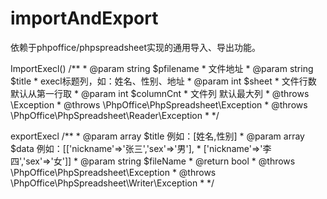 # importAndExport
依赖于phpoffice/phpspreadsheet实现的通用导入、导出功能。

ImportExecl()
/**
     * @param string $pfilename
     *               文件地址
     * @param string $title 
     *            execl标题列，如：姓名、性别、地址
     * @param int $sheet
     *            文件行数 默认从第一行取
     * @param int $columnCnt
     *            文件列  默认最大列
     * @throws \Exception
     * @throws \PhpOffice\PhpSpreadsheet\Exception
     * @throws \PhpOffice\PhpSpreadsheet\Reader\Exception
     *
     */

exportExecl
  /**
     * @param array $title 例如：[姓名,性别]
     * @param array $data  例如：[['nickname'=>'张三','sex'=>'男'],
     *                           ['nickname'=>'李四','sex'=>'女']]
     * @param string $fileName
     * @return bool
     * @throws \PhpOffice\PhpSpreadsheet\Exception
     * @throws \PhpOffice\PhpSpreadsheet\Writer\Exception
     *
     */
